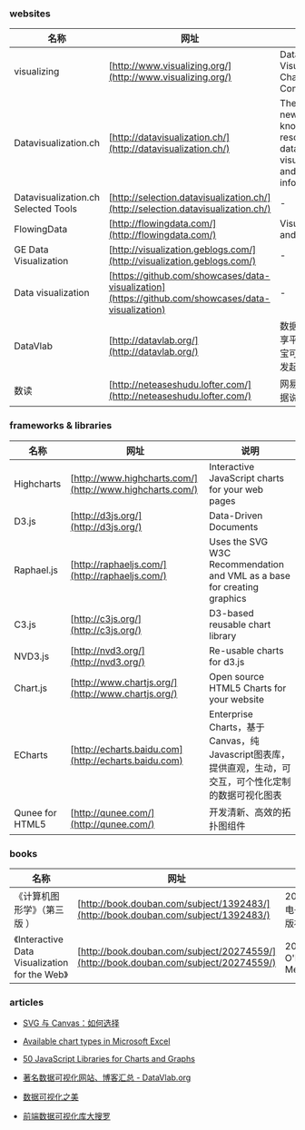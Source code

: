 ### websites

 名称 | 网址 | 说明
------ | ------ | ------
visualizing | [http://www.visualizing.org/](http://www.visualizing.org/) | Data Visualizations, Challenges, Community
Datavisualization.ch | [http://datavisualization.ch/](http://datavisualization.ch/) | The premier news and knowledge resource for data visualization and infographics
Datavisualization.ch Selected Tools | [http://selection.datavisualization.ch/](http://selection.datavisualization.ch/) | -
FlowingData | [http://flowingdata.com/](http://flowingdata.com/) | Visualization and Statistics
GE Data Visualization | [http://visualization.geblogs.com/](http://visualization.geblogs.com/) | -
Data visualization | [https://github.com/showcases/data-visualization](https://github.com/showcases/data-visualization) | -
DataVlab | [http://datavlab.org/](http://datavlab.org/) | 数据可视化分享平台，由淘宝可视化团队发起
数读 | [http://neteaseshudu.lofter.com/](http://neteaseshudu.lofter.com/) | 网易新闻用数据说话

### frameworks & libraries

 名称 | 网址 | 说明
------ | ------ | ------
Highcharts | [http://www.highcharts.com/](http://www.highcharts.com/) | Interactive JavaScript charts for your web pages
D3.js | [http://d3js.org/](http://d3js.org/) | Data-Driven Documents
Raphael.js | [http://raphaeljs.com/](http://raphaeljs.com/) | Uses the SVG W3C Recommendation and VML as a base for creating graphics
C3.js | [http://c3js.org/](http://c3js.org/) | D3-based reusable chart library
NVD3.js | [http://nvd3.org/](http://nvd3.org/) | Re-usable charts for d3.js
Chart.js | [http://www.chartjs.org/](http://www.chartjs.org/) | Open source HTML5 Charts for your website
ECharts | [http://echarts.baidu.com](http://echarts.baidu.com) | Enterprise Charts，基于Canvas，纯Javascript图表库，提供直观，生动，可交互，可个性化定制的数据可视化图表
Qunee for HTML5 | [http://qunee.com/](http://qunee.com/) | 开发清新、高效的拓扑图组件

### books

 名称 | 网址 | 说明
------ | ------ | ------
《计算机图形学》（第三版 ） | [http://book.douban.com/subject/1392483/](http://book.douban.com/subject/1392483/) | 2005.06，电子工业出版社
《Interactive Data Visualization for the Web》 | [http://book.douban.com/subject/20274559/](http://book.douban.com/subject/20274559/) | 2013.03，O'Reilly Media

### articles

- [SVG 与 Canvas：如何选择](http://msdn.microsoft.com/zh-cn/library/gg193983)

- [Available chart types in Microsoft Excel](https://support.office.com/en-us/article/Available-chart-types-b22a8bb9-a673-4d7f-b481-aa747c48eb3d?ui=en-US&rs=en-US&ad=US)

- [50 JavaScript Libraries for Charts and Graphs](http://techslides.com/50-javascript-charting-and-graphics-libraries)

- [著名数据可视化网站、博客汇总 - DataVlab.org](http://datavlab.org/2012/01/19/306)

- [数据可视化之美](http://www.ituring.com.cn/article/9967)

- [前端数据可视化库大搜罗](http://www.ituring.com.cn/article/40497)